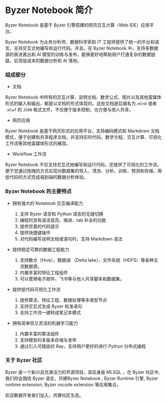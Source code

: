 # Byzer Notebook 简介

Byzer Notebook 是基于 Byzer 引擎搭建的网页交互计算（Web IDE）应用平台。

Byzer Notebook 为业务分析师、数据科学家和 IT 工程师提供了统一的平台和语言，支持交互式地编写和运行代码。并且，在 Byzer Notebook 中，支持多数据源的表进表出和 AI 模型的训练与发布，能够更好地帮助用户打通复杂的数据链路，实现低成本的数据分析和 AI 落地。



### 组成部分

* 文档

Byzer Notebook 中所有的交互计算、说明文档、数学公式、图片以及其他富媒体形式的输入和输出，都是以文档的形式体现的。这些文档是后缀名为`.mlnb`  或者 `.mlwf` 的  `JSON` 格式文件，不仅便于版本控制，也方便与他人共享。

* 网页应用

Byzer Notebook 是基于网页形式的应用平台，支持编码模式和 Markdown 文档模式，便于创建和共享程序文档，并支持实时代码、数学方程、交互计算、可视化工作流等其他富媒体形式的展现。

* Workflow 工作流

Byzer Notebook 不仅支持交互式地编写和运行代码，还提供了可视化的工作流，便于您通过拖拽的方式实现对数据集的导入、清洗、分析、训练、预测和存储，用低代码的方式完成端到端的数据分析体验。




### Byzer Notebook 的主要特点

- 拥有强大的 Notebook 交互编译能力
  1. 支持 Byzer 语言和 Python 语言的无缝切换
  2. 编程时具有语法高亮、缩进、tab 补全的功能
  3. 提供完善的代码提示
  4. 提供快捷键操作
  5. 对代码编写说明文档或语句时，支持 Markdown 语法
  
  
  
- 提供稳定可靠的数据工程能力
  1. 支持数仓（Hive），数据湖 （Delta lake），文件系统（HDFS）等各种主流数据源。
  2. 内置丰富的特征工程组件
  3. 可以使用电子邮件、飞书等与他人共享脚本和数据集。
  
  
  
- 提供低代码可视化工作流
  1. 提供算法、特征工程、数据处理等多类型节点
  2. 支持交互式生成 Byzer 标准语句
  3. 支持工作流一键转成笔记本模式
  
  
  
- 拥有简单但又灵活的机器学习能力
  1. 内置丰富的算法组件
  2. 支持模型的多版本存储与发布
  3. 通过引入可插拔的 Ray，支持用户更好的进行 Python 分布式编程




### 关于 Byzer 社区

Byzer 是一个新兴且充满活力的开源项目，其前身是 MLSQL 。在 Byzer 社区中, 我们将会围绕 Byzer 语言，共建Byzer Notebook , Byzer Runtime 引擎, Byzer runtime extension, Byzer vscode extension 等应用集合。

欢迎数据开发者们加入，共建社区生态。